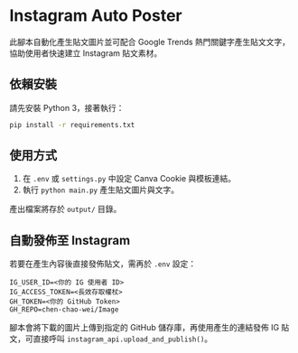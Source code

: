 # Instagram Auto Poster

此腳本自動化產生貼文圖片並可配合 Google Trends 熱門關鍵字產生貼文文字，協助使用者快速建立 Instagram 貼文素材。

## 依賴安裝

請先安裝 Python 3，接著執行：

```bash
pip install -r requirements.txt
```

## 使用方式

1. 在 `.env` 或 `settings.py` 中設定 Canva Cookie 與模板連結。
2. 執行 `python main.py` 產生貼文圖片與文字。

產出檔案將存於 `output/` 目錄。

## 自動發佈至 Instagram

若要在產生內容後直接發佈貼文，需再於 `.env` 設定：

```
IG_USER_ID=<你的 IG 使用者 ID>
IG_ACCESS_TOKEN=<長效存取權杖>
GH_TOKEN=<你的 GitHub Token>
GH_REPO=chen-chao-wei/Image
```

腳本會將下載的圖片上傳到指定的 GitHub 儲存庫，再使用產生的連結發佈 IG 貼文，可直接呼叫 `instagram_api.upload_and_publish()`。

